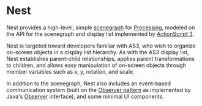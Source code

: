 Nest
====

Nest provides a high-level, simple [scenegraph](http://en.wikipedia.org/wiki/Scenegraph) for [Processing](http://processing.org), modeled on the API for the scenegraph and display list implemented by [ActionScript 3](http://www.adobe.com/devnet/actionscript.html).

Nest is targeted toward developers familiar with AS3, who wish to organize on-screen objects in a display list hierarchy. As with the AS3 display list, Nest establishes parent-child relationships, applies parent transformations to children, and allows easy manipulation of on-screen objects through member variables such as x, y, rotation, and scale.

In addition to the scenegraph, Nest also includes an event-based communication system (built on the [Observer pattern](http://en.wikipedia.org/wiki/Observer_pattern) as implemented by Java's [Observer](http://download.oracle.com/javase/1.4.2/docs/api/java/util/Observer.html) interface), and some minimal UI components.
